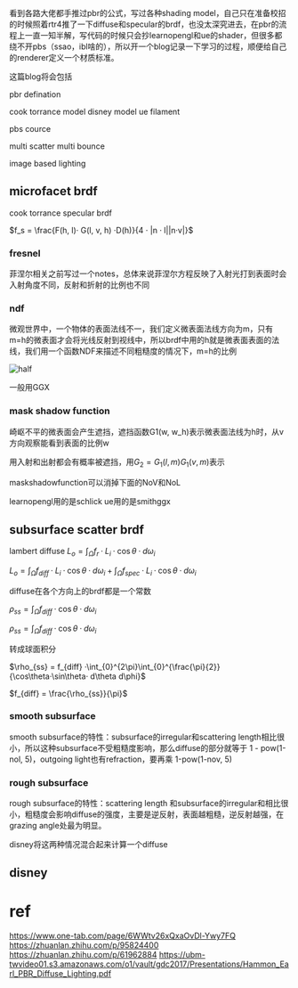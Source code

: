 看到各路大佬都手推过pbr的公式，写过各种shading model，自己只在准备校招的时候照着rtr4推了一下diffuse和specular的brdf，也没太深究进去，在pbr的流程上一直一知半解，写代码的时候只会抄learnopengl和ue的shader，但很多都绕不开pbs（ssao，ibl啥的），所以开一个blog记录一下学习的过程，顺便给自己的renderer定义一个材质标准。

这篇blog将会包括

pbr defination

cook torrance model
disney model
ue
filament

pbs cource

multi scatter
multi bounce

image based lighting


## microfacet brdf


cook torrance specular brdf

$f_s = \frac{F(h, l)· G(l, v, h) ·D(h)}{4 · |n · l||n·v|}$

### fresnel

菲涅尔相关之前写过一个notes，总体来说菲涅尔方程反映了入射光打到表面时会入射角度不同，反射和折射的比例也不同

### ndf

微观世界中，一个物体的表面法线不一，我们定义微表面法线方向为m，只有m=h的微表面才会将光线反射到视线中，所以brdf中用的h就是微表面表面的法线，我们用一个函数NDF来描述不同粗糙度的情况下，m=h的比例

![half](https://pic3.zhimg.com/80/v2-ed0f40ccb3ecfa18342b5667e6c55312_720w.webp)


一般用GGX

### mask shadow function

崎岖不平的微表面会产生遮挡，遮挡函数G1(w, w_h)表示微表面法线为h时，从v方向观察能看到表面的比例w

用入射和出射都会有概率被遮挡，用$G_2 = G_1(l,m)G_1(v,m)$表示

maskshadowfunction可以消掉下面的NoV和NoL

learnopengl用的是schlick
ue用的是smithggx

## subsurface scatter brdf

lambert diffuse
$L_o = \int_{\Omega} f_r · L_i · \cos\theta·d\omega_i$

$L_o = \int_{\Omega} f_{diff} · L_i · \cos\theta·d\omega_i + \int_{\Omega} f_{spec} · L_i · \cos\theta·d\omega_i$

diffuse在各个方向上的brdf都是一个常数

$\rho_{ss} = \int_{\Omega} f_{diff} · \cos\theta·d\omega_i$

$\rho_{ss} = \int_{\Omega} f_{diff} · \cos\theta·d\omega_i$

转成球面积分

$\rho_{ss} = f_{diff} ·\int_{0}^{2\pi}\int_{0}^{\frac{\pi}{2}}{\cos\theta·\sin\theta· d\theta d\phi}$

$f_{diff}  = \frac{\rho_{ss}}{\pi}$


### smooth subsurface

smooth subsurface的特性：subsurface的irregular和scattering length相比很小，所以这种subsurface不受粗糙度影响，那么diffuse的部分就等于 1 - pow(1-nol, 5)，outgoing light也有refraction，要再乘 1-pow(1-nov, 5)

### rough subsurface
rough subsurface的特性：scattering length 和subsurface的irregular和相比很小，粗糙度会影响diffuse的强度，主要是逆反射，表面越粗糙，逆反射越强，在grazing angle处最为明显。

disney将这两种情况混合起来计算一个diffuse


## disney 


# ref

https://www.one-tab.com/page/6WWtv26xQxaOvDl-Ywy7FQ
https://zhuanlan.zhihu.com/p/95824400
https://zhuanlan.zhihu.com/p/61962884
https://ubm-twvideo01.s3.amazonaws.com/o1/vault/gdc2017/Presentations/Hammon_Earl_PBR_Diffuse_Lighting.pdf
